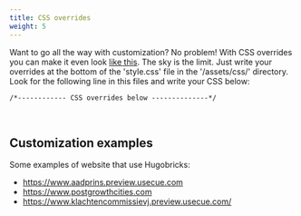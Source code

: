 ```yaml
---
title: CSS overrides
weight: 5
---
```


Want to go all the way with customization? No problem! With CSS overrides you can make it even look [like this](https://www.postgrowthcities.com/). The sky is the limit. Just write your overrides at the bottom of the 'style.css' file in the '/assets/css/' directory. Look for the following line in this files and write your CSS below:

```
/*------------ CSS overrides below --------------*/
```

&nbsp;

## Customization examples

Some examples of website that use Hugobricks:

- https://www.aadprins.preview.usecue.com
- https://www.postgrowthcities.com
- https://www.klachtencommissievj.preview.usecue.com/
